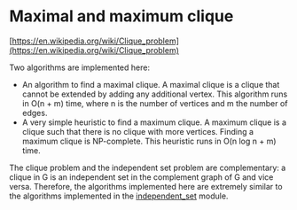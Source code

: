 # Maximal and maximum clique

[https://en.wikipedia.org/wiki/Clique_problem](https://en.wikipedia.org/wiki/Clique_problem)

Two algorithms are implemented here:

* An algorithm to find a maximal clique. A maximal clique is a clique that cannot be extended by adding any additional vertex. This algorithm runs in O(n + m) time, where n is the number of vertices and m the number of edges.
* A very simple heuristic to find a maximum clique. A maximum clique is a clique such that there is no clique with more vertices. Finding a maximum clique is NP-complete. This heuristic runs in O(n log n + m) time.

The clique problem and the independent set problem are complementary: a clique in G is an independent set in the complement graph of G and vice versa. Therefore, the algorithms implemented here are extremely similar to the algorithms implemented in the [independent_set](../independent_set) module.
